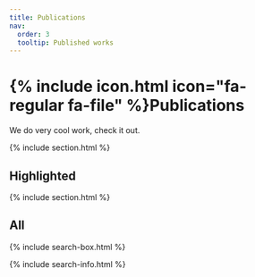 ```yaml
---
title: Publications
nav:
  order: 3
  tooltip: Published works
---
```


# {% include icon.html icon="fa-regular fa-file" %}Publications

We do very cool work, check it out.

{% include section.html %}

## Highlighted


{% include section.html %}

## All

{% include search-box.html %}

{% include search-info.html %}

